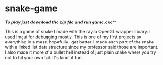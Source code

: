 # snake-game

*****To play just download the zip file and run game.exe*******

This is a game of snake I made with the raylib OpenGL wrapper library. I used Imgui for debugging mostly. This is one of my first projects so everything is a mess, hopefully I get better.
I made each part of the snake with a linked list data structure since my professor said those are important. I also made it more of a bullet hell instead of just plain snake where you try not to hit your own tail.
It's kind of fun.
